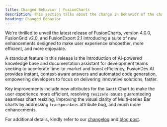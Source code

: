 ```yaml
---
title: Changed Behavior | FusionCharts
description: This section talks about the change in behavior of the charts with the latest released version.
heading: Changed Behavior
---
```


We're thrilled to unveil the latest release of FusionCharts, version 4.0.0, FusionGrid v2.0, and FusionExport 2.1 introducing a suite of new enhancements designed to make  user experience smooether, more efficient, and more enjoyable.

A standout feature in this release is the introduction of AI-powered knowledge base and documentation assistant for development teams seeking to accelerate time-to-market and boost efficiency, FusionDev AI provides instant, context-aware answers and automated code generation, empowering developers to focus on delivering innovative solutions, faster.

Key improvements include new attributes for the `Gantt` Chart to make the user experience more efficient, resolving `resizeTo` issues guarenteeing seamless chart resizing, improving the visual clarity of Multi-series Bar charts by addressing `transposeAxis` attribute bug, and much more enhancements.

For additional details, kindly refer to our [changelog](https://www.fusioncharts.com/dev/upgrading/change-log/) and [blog post](https://www.fusioncharts.com/blog/fusioncharts-v3-23-and-fusiontime-v2-9-elevating-data-visualization-to-new-heights/). 
